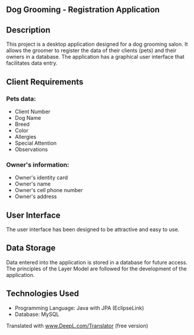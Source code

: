 ## Dog Grooming - Registration Application

## Description
This project is a desktop application designed for a dog grooming salon. It allows the groomer to register the data of their clients (pets) and their owners in a database. The application has a graphical user interface that facilitates data entry.

## Client Requirements
### Pets data:
- Client Number
- Dog Name
- Breed
- Color
- Allergies
- Special Attention
- Observations

### Owner's information:
- Owner's identity card
- Owner's name
- Owner's cell phone number
- Owner's address

## User Interface
The user interface has been designed to be attractive and easy to use.

## Data Storage
Data entered into the application is stored in a database for future access. The principles of the Layer Model are followed for the development of the application.

## Technologies Used
- Programming Language: Java with JPA (EclipseLink)
- Database: MySQL

Translated with www.DeepL.com/Translator (free version)
